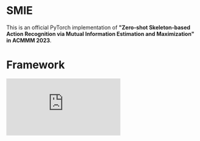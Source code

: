 # SMIE
This is an official PyTorch implementation of **"Zero-shot Skeleton-based Action Recognition 
via Mutual Information Estimation and Maximization" in ACMMM 2023**.

# Framework
![SMIE](https://github.com/YujieOuO/SMIE/blob/main/images/pipeline.pdf)
